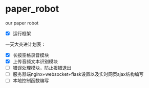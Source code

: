 # paper_robot
our paper robot

- [x] 运行框架

一天大突进计划表：
- [x] 长按空格录音模块
- [x] 上传音频文本识别模块
- [ ] 错误处理模块，防止报错退出
- [ ] 服务器端nginx+websocket+flask设置以及实时网页ajax结构编写
- [ ] 本地控制函数编写